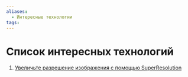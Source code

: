 ```yaml
---
aliases:
  - Интересные технологии
tags:
---
```

# Список интересных технологий

1. [Увеличьте разрешение изображения с помощью SuperResolution](https://developers.arcgis.com/python/samples/increase-image-resolution-using-superresolution/?rsource=https%3A%2F%2Flinks.esri.com%2FDevSample_IncreaseResolutionUsingSuperResolution)